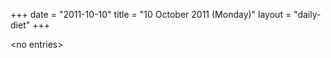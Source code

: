 +++
date = "2011-10-10"
title = "10 October 2011 (Monday)"
layout = "daily-diet"
+++

<p>&lt;no entries&gt;</p>